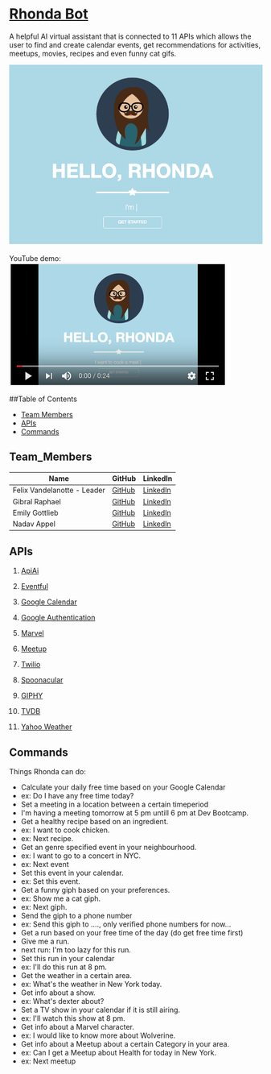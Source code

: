 # [Rhonda Bot](https://hello-rhonda.herokuapp.com)
A helpful AI virtual assistant that is connected to 11 APIs which allows the user to find and create calendar events, get recommendations for activities, meetups, movies, recipes and even funny cat gifs.

[![Front Page gif](front_page.gif)](https://hello-rhonda.herokuapp.com)<br>
<br>
YouTube demo:<br>
[![Rhonda Bot YouTube](rhondabotYT.png)](https://www.youtube.com/watch?v=q4iEmPYGavU?t=0 "Rhonda Bot")





##Table of Contents
- [Team Members](#team_members)
- [APIs](#apis)
- [Commands](#commands)



## Team_Members

Name | GitHub | LinkedIn |
--- |---| ---
Felix Vandelanotte - Leader| [GitHub](https://github.com/felixvdl) | [LinkedIn](https://be.linkedin.com/in/felix-vandelanotte-26620498) |
Gibral Raphael | [GitHub](https://github.com/graphael7) | [LinkedIn](https://www.linkedin.com/in/gibralraphael/) |
Emily Gottlieb | [GitHub](https://github.com/egott) | [LinkedIn](https://www.linkedin.com/in/emily-gottlieb) |
Nadav Appel | [GitHub](https://github.com/nadavP3) | [LinkedIn](https://www.linkedin.com/in/nadav-appel) | 



## APIs

1.  [ApiAi](https://api.ai)

2.  [Eventful](http://api.eventful.com)

3.  [Google Calendar](https://developers.google.com/google-apps/calendar)

4.  [Google Authentication](https://developers.google.com/identity/protocols/OAuth2)

5.  [Marvel](https://developer.marvel.com)

6.  [Meetup](https://www.meetup.com/meetup_api)

7.  [Twilio](https://www.twilio.com/docs/api)

8.  [Spoonacular](https://spoonacular.com/food-api)

9.  [GIPHY](https://api.giphy.com)

10.  [TVDB](https://api.thetvdb.com/swagger)

11.  [Yahoo Weather](https://developer.yahoo.com/weather)



## Commands
Things Rhonda can do:
* Calculate your daily free time based on your Google Calendar
 * ex: Do I have any free time today?
* Set a meeting in a location between a certain timeperiod
 * I'm having a meeting tomorrow at 5 pm untill 6 pm at Dev Bootcamp.
* Get a healthy recipe based on an ingredient.
 * ex: I want to cook chicken.
 * ex: Next recipe.
* Get an genre specified event in your neighbourhood.
 * ex: I want to go to a concert in NYC.
 * ex: Next event
* Set this event in your calendar.
 * ex: Set this event.
* Get a funny giph based on your preferences.
 * ex: Show me a cat giph.
 * ex: Next giph.
* Send the giph to a phone number
 * ex: Send this giph to ...., only verified phone numbers for now...
* Get a run based on your free time of the day (do get free time first)
 * Give me a run.
 * next run: I'm too lazy for this run.
* Set this run in your calendar
 * ex: I'll do this run at 8 pm.
* Get the weather in a certain area.
 * ex: What's the weather in New York today.
* Get info about a show.
 * ex: What's dexter about?
* Set a TV show in your calendar if it is still airing.
 * ex: I'll watch this show at 8 pm.
* Get info about a Marvel character.
 * ex: I would like to know more about Wolverine.
* Get info about a Meetup about a certain Category in your area.
 * ex: Can I get a Meetup about Health for today in New York.
 * ex: Next meetup
